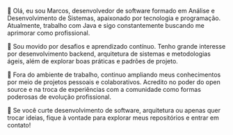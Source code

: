 👋 Olá, eu sou Marcos, desenvolvedor de software formado em Análise e Desenvolvimento de Sistemas, apaixonado por tecnologia e programação. Atualmente, trabalho com Java e sigo constantemente buscando me aprimorar como profissional.

🚀 Sou movido por desafios e aprendizado contínuo. Tenho grande interesse por desenvolvimento backend, arquitetura de sistemas e metodologias ágeis, além de explorar boas práticas e padrões de projeto.

🌱 Fora do ambiente de trabalho, continuo ampliando meus conhecimentos por meio de projetos pessoais e colaborativos. Acredito no poder do open source e na troca de experiências com a comunidade como formas poderosas de evolução profissional.

🔧 Se você curte desenvolvimento de software, arquitetura ou apenas quer trocar ideias, fique à vontade para explorar meus repositórios e entrar em contato!

